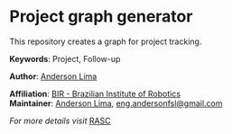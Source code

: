 # Project graph generator

This repository creates a graph for project tracking. 

**Keywords**: Project, Follow-up

**Author**: [Anderson Lima](https://github.com/aldenpower)

**Affiliation**: [BIR - Brazilian Institute of Robotics](https://github.comBrazilian-Institute-of-Robotics) <br />
**Maintainer**: [Anderson Lima](https://github.com/aldenpower), eng.andersonfsl@gmail.com

_For more details visit_ [RASC](https://www.braziliansinrobotics.com/)